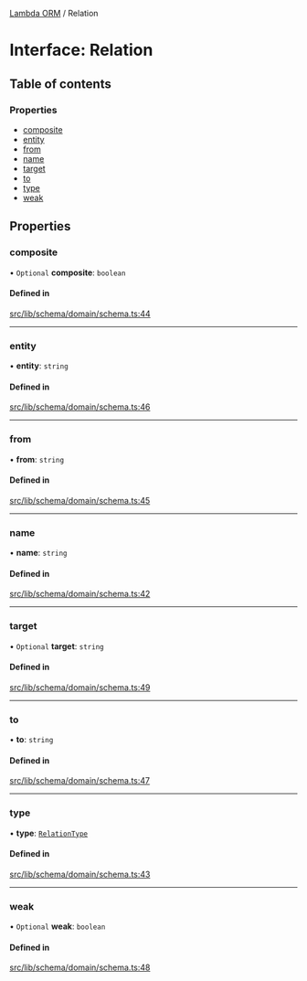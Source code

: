 [Lambda ORM](../README.md) / Relation

# Interface: Relation

## Table of contents

### Properties

- [composite](Relation.md#composite)
- [entity](Relation.md#entity)
- [from](Relation.md#from)
- [name](Relation.md#name)
- [target](Relation.md#target)
- [to](Relation.md#to)
- [type](Relation.md#type)
- [weak](Relation.md#weak)

## Properties

### composite

• `Optional` **composite**: `boolean`

#### Defined in

[src/lib/schema/domain/schema.ts:44](https://github.com/lambda-orm/lambdaorm-base/blob/ff21366/src/lib/schema/domain/schema.ts#L44)

___

### entity

• **entity**: `string`

#### Defined in

[src/lib/schema/domain/schema.ts:46](https://github.com/lambda-orm/lambdaorm-base/blob/ff21366/src/lib/schema/domain/schema.ts#L46)

___

### from

• **from**: `string`

#### Defined in

[src/lib/schema/domain/schema.ts:45](https://github.com/lambda-orm/lambdaorm-base/blob/ff21366/src/lib/schema/domain/schema.ts#L45)

___

### name

• **name**: `string`

#### Defined in

[src/lib/schema/domain/schema.ts:42](https://github.com/lambda-orm/lambdaorm-base/blob/ff21366/src/lib/schema/domain/schema.ts#L42)

___

### target

• `Optional` **target**: `string`

#### Defined in

[src/lib/schema/domain/schema.ts:49](https://github.com/lambda-orm/lambdaorm-base/blob/ff21366/src/lib/schema/domain/schema.ts#L49)

___

### to

• **to**: `string`

#### Defined in

[src/lib/schema/domain/schema.ts:47](https://github.com/lambda-orm/lambdaorm-base/blob/ff21366/src/lib/schema/domain/schema.ts#L47)

___

### type

• **type**: [`RelationType`](../enums/RelationType.md)

#### Defined in

[src/lib/schema/domain/schema.ts:43](https://github.com/lambda-orm/lambdaorm-base/blob/ff21366/src/lib/schema/domain/schema.ts#L43)

___

### weak

• `Optional` **weak**: `boolean`

#### Defined in

[src/lib/schema/domain/schema.ts:48](https://github.com/lambda-orm/lambdaorm-base/blob/ff21366/src/lib/schema/domain/schema.ts#L48)
